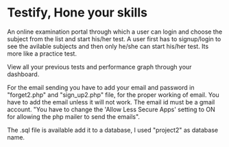 # Testify, Hone your skills
An online examination portal through which a user can login and choose the subject from the list and start his/her test.
A user first has to signup/login to see the avilable subjects and then only he/she can start his/her test. 
Its more like a practice test. 

View all your previous tests and performance graph through your dashboard.

For the email sending you have to add your email and password in "forget2.php" and "sign_up2.php" file, for the proper working of email.
You have to add the email unless it will not work.
The email id must be a gmail account.
"You have to change the 'Allow Less Secure Apps' setting to ON for allowing the php mailer to send the emails".

The .sql file is available add it to a database, I used "project2" as database name.

